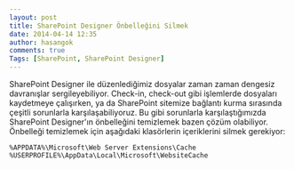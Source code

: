 ```yaml
---
layout: post
title: SharePoint Designer Önbelleğini Silmek
date: 2014-04-14 12:35
author: hasangok
comments: true
Tags: [SharePoint, SharePoint Designer]
---
```

SharePoint Designer ile düzenlediğimiz dosyalar zaman zaman dengesiz davranışlar sergileyebiliyor. Check-in, check-out gibi işlemlerde dosyaları kaydetmeye çalışırken, ya da SharePoint sitemize bağlantı kurma sırasında çeşitli sorunlarla karşılaşabiliyoruz. Bu gibi sorunlarla karşılaştığımızda SharePoint Designer'ın önbelleğini temizlemek bazen çözüm olabiliyor. Önbelleği temizlemek için aşağıdaki klasörlerin içeriklerini silmek gerekiyor:
```
%APPDATA%\Microsoft\Web Server Extensions\Cache
%USERPROFILE%\AppData\Local\Microsoft\WebsiteCache
```
